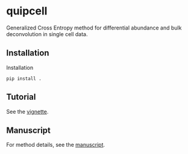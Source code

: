 # quipcell

Generalized Cross Entropy method for differential abundance and bulk
deconvolution in single cell data.

## Installation

Installation

```
pip install .
```

## Tutorial

See the [vignette](vignette/vignette.ipynb).

## Manuscript

For method details, see the
[manuscript](http://resdev.gene.com/people/kammj2/manuscript-quipcell.pdf).

